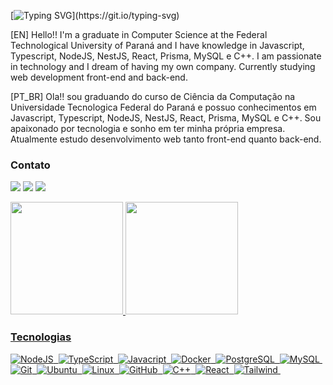 <!-- <img width=100% src="https://capsule-render.vercel.app/api?type=waving&color=125DB3&height=120&section=header"/> -->

[![Typing SVG](https://readme-typing-svg.herokuapp.com/?color=0077FF&size=25&vCenter=true&width=1000&lines=Olá,+seja+bem+vindo!)](https://git.io/typing-svg)

[EN] Hello!! I'm a graduate in Computer Science at the Federal Technological University of Paraná and I have knowledge in Javascript, Typescript, NodeJS, NestJS, React, Prisma, MySQL e C++. I am passionate in technology and I dream of having my own company. Currently studying web development front-end and back-end.

[PT_BR] Ola!! sou graduando do curso de Ciência da Computação na Universidade Tecnologica Federal do Paraná e possuo conhecimentos em Javascript, Typescript, NodeJS, NestJS, React, Prisma, MySQL e C++. Sou apaixonado por tecnologia e sonho em ter minha própria empresa. Atualmente estudo desenvolvimento web tanto front-end quanto back-end.


### Contato
<a href="https://www.instagram.com/di0go_rodrigues" target="_blank"><img src="https://img.shields.io/badge/-Instagram-%230077B5?style=for-the-badge&logo=instagram&logoColor=white&backgroundoolor=" target="_blank"></a>
<a href = "mailto:diogorodrigueslife@gmail.com"><img src="https://img.shields.io/badge/-Gmail-%230077B5?style=for-the-badge&logo=gmail&logoColor=white" target="_blank"></a>
<a href="https://www.linkedin.com/in/diogorodriguees" target="_blank"><img src="https://img.shields.io/badge/-LinkedIn-%230077B5?style=for-the-badge&logo=linkedin&logoColor=white" target="_blank"></a>  

<a href="https://github.com/DiogoRodriguees">
<img height="180em"  src="https://github-readme-stats.vercel.app/api?username=DiogoRodriguees&show_icons=true&theme=github_dark&include_all_commits=true&count_private=true&hide_border=true&title_color=0077FF"/>
   
<img height="180em" src="https://github-readme-stats.vercel.app/api/top-langs/?username=DiogoRodriguees&layout=compact&langs_count=7&theme=github_dark&hide=C,Makefile&hide_border=true&title_color=0077FF"/>


### Tecnologias  
![NodeJS](https://img.shields.io/badge/-Node.js-%238BBF3D.svg?style=for-the-badge&logo=node.js&logoColor=%23FFF)&nbsp;
![TypeScript](https://img.shields.io/badge/-TypeScript-%23377CC8.svg?style=for-the-badge&logo=typescript&logoColor=%23FFF)&nbsp;
![Javacript](https://img.shields.io/badge/-JavaScript-%23ecb000.svg?style=for-the-badge&logo=javascript&logoColor=%23FFF)&nbsp;
![Docker](https://img.shields.io/badge/docker-%23119AD4.svg?style=for-the-badge&logo=docker&logoColor=white)&nbsp;
![PostgreSQL](https://img.shields.io/badge/postgresql-%2300599C.svg?style=for-the-badge&logo=postgresql&logoColor=white)&nbsp;
![MySQL](https://img.shields.io/badge/-MySQL-%2300718B.svg?style=for-the-badge&logo=mysql&logoColor=%23FFF)&nbsp;
![Git](https://img.shields.io/badge/-Git-%23E84D31.svg?style=for-the-badge&logo=git&logoColor=%23FFF)&nbsp;
![Ubuntu](https://img.shields.io/badge/Ubuntu-%23DD4814?style=for-the-badge&logo=ubuntu&logoColor=white)&nbsp;
![Linux](https://img.shields.io/badge/Linux-%23003561?style=for-the-badge&logo=linux&logoColor=%23FFF)&nbsp;
![GitHub](https://img.shields.io/badge/-GitHub-%23000000.svg?style=for-the-badge&logo=github)&nbsp;
![C++](https://img.shields.io/badge/-C++-%2300427E.svg?style=for-the-badge&logo=C%2B%2B&logoColor=%23FFF)&nbsp;
![React](https://img.shields.io/badge/-React-%2336B7F0.svg?style=for-the-badge&logo=react&logoColor=%23FFF)&nbsp;
![Tailwind](https://img.shields.io/badge/-Tailwind-%2336B7F0.svg?style=for-the-badge&logo=tailwindcss&logoColor=%23FFF)&nbsp;

<!--    <img width=100% src="https://capsule-render.vercel.app/api?type=waving&color=125DB3&height=120&section=footer"/> -->
